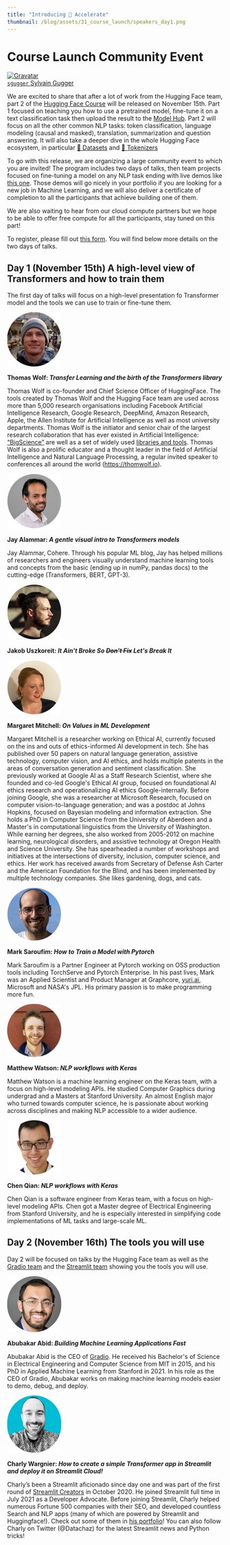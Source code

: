```yaml
---
title: "Introducing 🤗 Accelerate"
thumbnail: /blog/assets/31_course_launch/speakers_day1.png
---
```


<h1>
    Course Launch Community Event
</h1>

<div class="author-card">
    <a href="/sgugger">
        <img class="avatar avatar-user" src="https://aeiljuispo.cloudimg.io/v7/https://s3.amazonaws.com/moonup/production/uploads/1593126474392-5ef50182b71947201082a4e5.jpeg?w=200&h=200&f=face" title="Gravatar">
        <div class="bfc">
            <code>sgugger</code>
            <span class="fullname">Sylvain Gugger</span>
        </div>
    </a>
</div>

We are excited to share that after a lot of work from the Hugging Face team, part 2 of the [Hugging Face Course](https://hf.co/course) will be released on November 15th. Part 1 focused on teaching you how to use a pretrained model, fine-tune it on a text classification task then upload the result to the [Model Hub](https://hf.co/models). Part 2 will focus on all the other common NLP tasks: token classification, language modeling (causal and masked), translation, summarization and question answering. It will also take a deeper dive in the whole Hugging Face ecosystem, in particular [🤗 Datasets](https://github.com/huggingface/datasets) and [🤗 Tokenizers](https://github.com/huggingface/tokenizers)

To go with this release, we are organizing a large community event to which you are invited! The program includes two days of talks, then team projects focused on fine-tuning a model on any NLP task ending with live demos like [this one](https://huggingface.co/spaces/flax-community/chef-transformer). Those demos will go nicely in your portfolio if you are looking for a new job in Machine Learning, and we will also deliver a certificate of completion to all the participants that achieve building one of them.

We are also waiting to hear from our cloud compute partners but we hope to be able to offer free compute for all the participants, stay tuned on this part!

To register, please fill out [this form](https://www.notion.so/huggingface2/Issue-12-October-2021-b724fc92c1a843c897b4c0ca0731ffee#caa187a4afa84e059cd78609d288d5c5). You will find below more details on the two days of talks.

## Day 1 (November 15th) A high-level view of Transformers and how to train them

The first day of talks will focus on a high-level presentation fo Transformer model and the tools we can use to train or fine-tune them.

<img src="assets/31_course_launch/thom_wolf.png" width=25%> 

**Thomas Wolf: _Transfer Learning and the birth of the Transformers library_**

Thomas Wolf is co-founder and Chief Science Officer of HuggingFace. The tools created by Thomas Wolf and the Hugging Face team are used across more than 5,000 research organisations including Facebook Artificial Intelligence Research, Google Research, DeepMind, Amazon Research, Apple, the Allen Institute for Artificial Intelligence as well as most university departments. Thomas Wolf is the initiator and senior chair of the largest research collaboration that has ever existed in Artificial Intelligence: [“BigScience”](https://bigscience.huggingface.co) are well as a set of widely used [libraries and tools](https://github.com/huggingface/). Thomas Wolf is also a prolific educator and a thought leader in the field of Artificial Intelligence and Natural Language Processing, a regular invited speaker to conferences all around the world (https://thomwolf.io).

<img src="assets/31_course_launch/jay_alammar.png" width=25%> 

**Jay Alammar: _A gentle visual intro to Transformers models_**

Jay Alammar, Cohere. Through his popular ML blog, Jay has helped millions of researchers and engineers visually understand machine learning tools and concepts from the basic (ending up in numPy, pandas docs) to the cutting-edge (Transformers, BERT, GPT-3).

<img src="assets/31_course_launch/jakob_uszkoreit.png" width=25%> 

**Jakob Uszkoreit: _It Ain't Broke So ~~Don't Fix~~ Let's Break It_**

<img src="assets/31_course_launch/meg_mitchell.png" width=25%> 

**Margaret Mitchell: _On Values in ML Development_**

Margaret Mitchell is a researcher working on Ethical AI, currently focused on the ins and outs of ethics-informed AI development in tech. She has published over 50 papers on natural language generation, assistive technology, computer vision, and AI ethics, and holds multiple patents in the areas of conversation generation and sentiment classification. She previously worked at Google AI as a Staff Research Scientist, where she founded and co-led Google's Ethical AI group, focused on foundational AI ethics research and operationalizing AI ethics Google-internally. Before joining Google, she was a researcher at Microsoft Research, focused on computer vision-to-language generation; and was a postdoc at Johns Hopkins, focused on Bayesian modeling and information extraction. She holds a PhD in Computer Science from the University of Aberdeen and a Master's in computational linguistics from the University of Washington. While earning her degrees, she also worked from 2005-2012 on machine learning, neurological disorders, and assistive technology at Oregon Health and Science University. She has spearheaded a number of workshops and initiatives at the intersections of diversity, inclusion, computer science, and ethics. Her work has received awards from Secretary of Defense Ash Carter and the American Foundation for the Blind, and has been implemented by multiple technology companies. She likes gardening, dogs, and cats.

<img src="assets/31_course_launch/mark_saroufim.png" width=25%> 

**Mark Saroufim: _How to Train a Model with Pytorch_**

Mark Saroufim is a Partner Engineer at Pytorch working on OSS production tools including TorchServe and Pytorch Enterprise. In his past lives, Mark was an Applied Scientist and Product Manager at Graphcore, [yuri.ai](http://yuri.ai/), Microsoft and NASA's JPL. His primary passion is to make programming more fun.

<img src="assets/31_course_launch/matthew_watson.png" width=25%> 

**Matthew Watson: _NLP workflows with Keras_**

Matthew Watson is a machine learning engineer on the Keras team, with a focus on high-level modeling APIs. He studied Computer Graphics during undergrad and a Masters at Stanford University. An almost English major who turned towards computer science, he is passionate about working across disciplines and making NLP accessible to a wider audience.

<img src="assets/31_course_launch/chen_qian.png" width=25%> 

**Chen Qian: _NLP workflows with Keras_**

Chen Qian is a software engineer from Keras team, with a focus on high-level modeling APIs. Chen got a Master degree of Electrical Engineering from Stanford University, and he is especially interested in simplifying code implementations of ML tasks and large-scale ML.

## Day 2 (November 16th) The tools you will use

Day 2 will be focused on talks by the Hugging Face team as well as the [Gradio team](https://www.gradio.app/) and the [Streamlit team](https://streamlit.io/) showing you the tools you will use.

<img src="assets/31_course_launch/abubakar_abid.png" width=25%> 

**Abubakar Abid: _Building Machine Learning Applications Fast_**

Abubakar Abid is the CEO of [Gradio](www.gradio.app). He received his Bachelor's of Science in Electrical Engineering and Computer Science from MIT in 2015, and his PhD in Applied Machine Learning from Stanford in 2021. In his role as the CEO of Gradio, Abubakar works on making machine learning models easier to demo, debug, and deploy.

<img src="assets/31_course_launch/charly_wargnier.png" width=25%> 

**Charly Wargnier: _How to create a simple Transformer app in Streamlit and deploy it on Streamlit Cloud!_**

Charly’s been a Streamlit aficionado since day one and was part of the first round of [Streamlit Creators](https://streamlit.io/creators) in October 2020. He joined Streamlit full time in July 2021 as a Developer Advocate. Before joining Streamlit, Charly helped numerous Fortune 500 companies with their SEO, and developed countless Search and NLP apps (many of which are powered by Streamlit and Huggingface!). Check out some of them in [his portfolio](https://www.charlywargnier.com/my-public-web-apps)! You can also follow Charly on Twitter (@Datachaz) for the latest Streamlit news and Python tricks!
